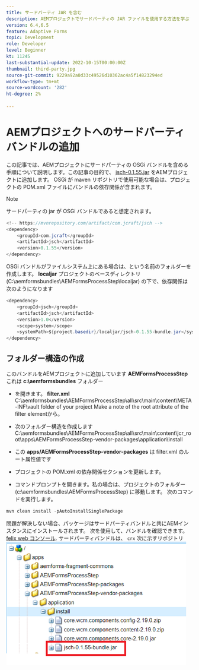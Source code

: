 ```yaml
---
title: サードパーティ JAR を含む
description: AEMプロジェクトでサードパーティの JAR ファイルを使用する方法を学ぶ
version: 6.4,6.5
feature: Adaptive Forms
topic: Development
role: Developer
level: Beginner
kt: 11245
last-substantial-update: 2022-10-15T00:00:00Z
thumbnail: third-party.jpg
source-git-commit: 9229a92a0d33c49526d10362ac4a5f14823294ed
workflow-type: tm+mt
source-wordcount: '282'
ht-degree: 2%

---
```


# AEMプロジェクトへのサードパーティバンドルの追加

この記事では、AEMプロジェクトにサードパーティの OSGi バンドルを含める手順について説明します。この記事の目的で、 [jsch-0.1.55.jar](https://repo1.maven.org/maven2/com/jcraft/jsch/0.1.55/jsch-0.1.55.jar) をAEMプロジェクトに追加します。  OSGi が maven リポジトリで使用可能な場合は、プロジェクトの POM.xml ファイルにバンドルの依存関係が含まれます。

>[!NOTE]
> サードパーティの jar が OSGi バンドルであると想定されます。

```java
<!-- https://mvnrepository.com/artifact/com.jcraft/jsch -->
<dependency>
    <groupId>com.jcraft</groupId>
    <artifactId>jsch</artifactId>
    <version>0.1.55</version>
</dependency>
```

OSGi バンドルがファイルシステム上にある場合は、という名前のフォルダーを作成します。 **localjar** プロジェクトのベースディレクトリ (C:\aemformsbundles\AEMFormsProcessStep\localjar) の下で、依存関係は次のようになります

```java
<dependency>
    <groupId>jsch</groupId>
    <artifactId>jsch</artifactId>
    <version>1.0</version>
    <scope>system</scope>
    <systemPath>${project.basedir}/localjar/jsch-0.1.55-bundle.jar</systemPath>
</dependency>
```

## フォルダー構造の作成

このバンドルをAEMプロジェクトに追加しています **AEMFormsProcessStep** これは **c:\aemformsbundles** フォルダー

* を開きます。 **filter.xml** C:\aemformsbundles\AEMFormsProcessStep\all\src\main\content\META-INF\vault folder of your project Make a note of the root attribute of the filter elementから。

* 次のフォルダー構造を作成しますC:\aemformsbundles\AEMFormsProcessStep\all\src\main\content\jcr_root\apps\AEMFormsProcessStep-vendor-packages\application\install
* この **apps/AEMFormsProcessStep-vendor-packages** は filter.xml のルート属性値です
* プロジェクトの POM.xml の依存関係セクションを更新します。
* コマンドプロンプトを開きます。私の場合は、プロジェクトのフォルダー (c:\aemformsbundles\AEMFormsProcessStep) に移動します。 次のコマンドを実行します。

```java
mvn clean install -pAutoInstallSinglePackage
```

問題が解決しない場合、パッケージはサードパーティバンドルと共にAEMインスタンスにインストールされます。 次を使用して、バンドルを確認できます。 [felix web コンソール](http://localhost:4502/system/console/bundles). サードパーティバンドルは、 `crx` 次に示すリポジトリ
![サードパーティ](assets/custom-bundle1.png)



